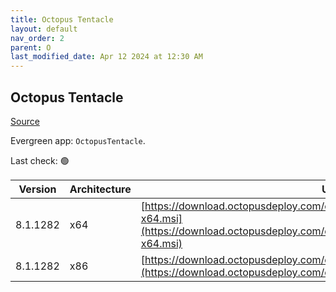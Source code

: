 ```yaml
---
title: Octopus Tentacle
layout: default
nav_order: 2
parent: O
last_modified_date: Apr 12 2024 at 12:30 AM
---
```


## Octopus Tentacle

[Source](https://octopus.com/)

Evergreen app: `OctopusTentacle`. 

Last check: 🟢

| Version  | Architecture | URI                                                                                                                                                          |
| -------- | ------------ | ------------------------------------------------------------------------------------------------------------------------------------------------------------ |
| 8.1.1282 | x64          | [https://download.octopusdeploy.com/octopus/Octopus.Tentacle.8.1.1282-x64.msi](https://download.octopusdeploy.com/octopus/Octopus.Tentacle.8.1.1282-x64.msi) |
| 8.1.1282 | x86          | [https://download.octopusdeploy.com/octopus/Octopus.Tentacle.8.1.1282.msi](https://download.octopusdeploy.com/octopus/Octopus.Tentacle.8.1.1282.msi)         |
